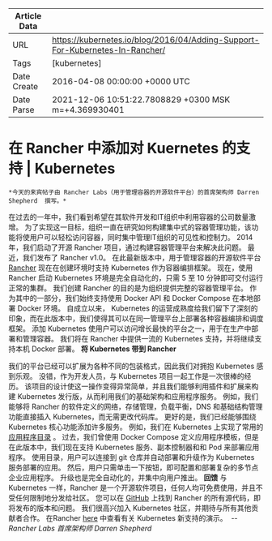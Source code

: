 |             Article Data             ||
| ----------------- | ----------------- |
| URL               | https://kubernetes.io/blog/2016/04/Adding-Support-For-Kubernetes-In-Rancher/        |
| Tags              | [kubernetes]       |
| Date Create       | 2016-04-08 00:00:00 &#43;0000 UTC |
| Date Parse        | 2021-12-06 10:51:22.7808829 &#43;0300 MSK m=&#43;4.369930401  |

#  在 Rancher 中添加对 Kuernetes 的支持  | Kubernetes

	
	
	
	
	*今天的来宾帖子由 Rancher Labs（用于管理容器的开源软件平台）的首席架构师 Darren Shepherd  撰写。*
在过去的一年中，我们看到希望在其软件开发和IT组织中利用容器的公司数量激增。
为了实现这一目标，组织一直在研究如何构建集中式的容器管理功能，该功能将使用户可以轻松访问容器，同时集中管理IT组织的可见性和控制力。
2014年，我们启动了开源 Rancher 项目，通过构建容器管理平台来解决此问题。
最近，我们发布了 Rancher v1.0。
在此最新版本中，用于管理容器的开源软件平台 [Rancher](http://www.rancher.com/) 现在在创建环境时支持 Kubernetes 作为容器编排框架。
现在，使用 Rancher 启动 Kubernetes 环境是完全自动化的，只需 5 至 10 分钟即可交付运行正常的集群。
我们创建 Rancher 的目的是为组织提供完整的容器管理平台。
作为其中的一部分，我们始终支持使用 Docker API 和 Docker Compose 在本地部署 Docker 环境。
自成立以来， Kubernetes 的运营成熟度给我们留下了深刻的印象，而在此版本中，我们使得其可以在同一管理平台上部署各种容器编排和调度框架。
添加 Kubernetes 使用户可以访问增长最快的平台之一，用于在生产中部署和管理容器。
我们将在 Rancher 中提供一流的 Kubernetes 支持，并将继续支持本机 Docker 部署。
**将 Kubernetes 带到 Rancher**

我们的平台已经可以扩展为各种不同的包装格式，因此我们对拥抱 Kubernetes 感到乐观。
没错，作为开发人员，与 Kubernetes 项目一起工作是一次很棒的经历。
该项目的设计使这一操作变得异常简单，并且我们能够利用插件和扩展来构建 Kubernetes 发行版，从而利用我们的基础架构和应用程序服务。
例如，我们能够将 Rancher 的软件定义的网络，存储管理，负载平衡，DNS 和基础结构管理功能直接插入 Kubernetes，而无需更改代码库。
更好的是，我们已经能够围绕 Kubernetes 核心功能添加许多服务。
例如，我们在 Kubernetes 上实现了常用的 [应用程序目录](https://github.com/rancher/community-catalog/tree/master/kubernetes-templates) 。
过去，我们曾使用 Docker Compose 定义应用程序模板，但是在此版本中，我们现在支持 Kubernetes 服务、副本控制器和和 Pod 来部署应用程序。
使用目录，用户可以连接到 git 仓库并自动部署和升级作为 Kubernetes 服务部署的应用。
然后，用户只需单击一下按钮，即可配置和部署复杂的多节点企业应用程序。
升级也是完全自动化的，并集中向用户推出。
**回馈**
与 Kubernetes 一样，Rancher 是一个开源软件项目，任何人均可免费使用，并且不受任何限制地分发给社区。
您可以在 [GitHub](http://www.github.com/rancher/rancher) 上找到 Rancher 的所有源代码，即将发布的版本和问题。
我们很高兴加入 Kubernetes 社区，并期待与所有其他贡献者合作。
在Rancher [here](http://rancher.com/kubernetes/) 中查看有关 Kubernetes 新支持的演示。 
*-- Rancher Labs 首席架构师 Darren Shepherd*


	

	



